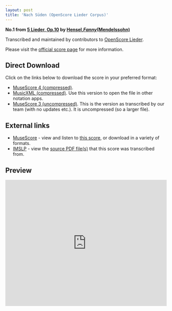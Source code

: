 ```yaml
---
layout: post
title: 'Nach Süden (OpenScore Lieder Corpus)'
---
```


__No.1 from [5 Lieder, Op.10](https://fourscoreandmore.org/openscore/lieder/Hensel%2C_Fanny_%28Mendelssohn%29/5_Lieder%2C_Op.10/) by [Hensel,_Fanny_(Mendelssohn)](https://fourscoreandmore.org/openscore/lieder/Hensel%2C_Fanny_%28Mendelssohn%29)__

Transcribed and maintained by contributors to [OpenScore Lieder].

Please visit the [official score page] for more information.

[official score page]: https://musescore.com/openscore-lieder-corpus/scores/5000467
[OpenScore Lieder]: https://musescore.com/openscore-lieder-corpus

## Direct Download

Click on the links below to download the score in your preferred format:
- [MuseScore 4 (compressed)](https://fourscoreandmore.org/openscore/lieder/Hensel%2C_Fanny_%28Mendelssohn%29/5_Lieder%2C_Op.10/1_Nach_S%C3%BCden.mscz).
- [MusicXML (compressed)](https://fourscoreandmore.org/openscore/lieder/Hensel%2C_Fanny_%28Mendelssohn%29/5_Lieder%2C_Op.10/1_Nach_S%C3%BCden.mxl). Use this version to open the file in other notation apps.
- [MuseScore 3 (uncompressed)](https://raw.githubusercontent.com/OpenScore/Lieder/refs/heads/main/scores/Hensel%2C_Fanny_%28Mendelssohn%29/5_Lieder%2C_Op.10/1_Nach_S%C3%BCden/lc5000467.mscx). This is the version as transcribed by our team (with no updates etc.). It is uncompressed (so a larger file).

## External links

- [MuseScore] - view and listen to [this score][MuseScore], or download in a variety of formats.
- [IMSLP] - view the [source PDF file(s)][IMSLP] that this score was transcribed from.

[MuseScore]: https://musescore.com/score/5000467
[IMSLP]: https://imslp.org/wiki/Special:ReverseLookup/100337

## Preview

<iframe width="100%" height="394" src="https://musescore.com/openscore-lieder-corpus/scores/5000467/embed" frameborder="0" allowfullscreen allow="autoplay; fullscreen"></iframe>
